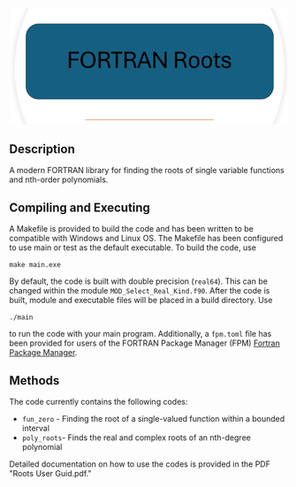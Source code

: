 ![FORTRAN-roots](media/logo.png)

## Description
A modern FORTRAN library for finding the roots of single variable functions and nth-order polynomials.

## Compiling and Executing
A Makefile is provided to build the code and has been written to be compatible with Windows and Linux OS. The Makefile has been configured to use main or test as the default executable. To build the code, use
```
make main.exe
```
By default, the code is built with double precision (`real64`). This can be changed within the module `MOD_Select_Real_Kind.f90`. After the code is built, module and executable files will be placed in a build directory. Use
````
./main
````
to run the code with your main program. Additionally, a `fpm.toml` file has been provided for users of the FORTRAN Package Manager (FPM) [Fortran Package Manager](https://github.com/fortran-lang/fpm).

## Methods
The code currently contains the following codes:
- `fun_zero` - Finding the root of a single-valued function within a bounded interval
- `poly_roots`- Finds the real and complex roots of an nth-degree polynomial

Detailed documentation on how to use the codes is provided in the PDF "Roots User Guid.pdf." 



